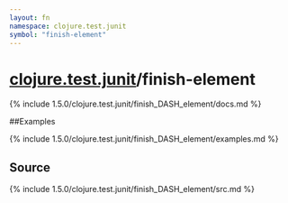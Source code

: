 ```yaml
---
layout: fn
namespace: clojure.test.junit
symbol: "finish-element"
---
```


# [clojure.test.junit](../)/finish-element

{% include 1.5.0/clojure.test.junit/finish_DASH_element/docs.md %}

##Examples

{% include 1.5.0/clojure.test.junit/finish_DASH_element/examples.md %}
## Source
{% include 1.5.0/clojure.test.junit/finish_DASH_element/src.md %}

